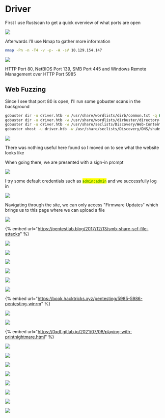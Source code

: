 # Driver

First I use Rustscan to get a quick overview of what ports are open

![](<../../../../.gitbook/assets/image (27) (1).png>)

Afterwards I'll use Nmap to gather more information

```bash
nmap -Pn -n -T4 -v -p- -A -sV 10.129.154.147
```

![](<../../../../.gitbook/assets/image (22) (1).png>)

HTTP Port 80,  NetBIOS Port 139, SMB Port 445 and Windows Remote Management over HTTP Port 5985

## Web Fuzzing

Since I see that port 80 is open, I'll run some gobuster scans in the background

```bash
gobuster dir -u driver.htb -w /usr/share/wordlists/dirb/common.txt -q &\
gobuster dir -u driver.htb -w /usr/share/wordlists/dirbuster/directory-list-2.3-medium.txt -q &\
gobuster dir -u driver.htb -w /usr/share/seclists/Discovery/Web-Content/raft-large-files.txt -q &\
gobuster vhost -u driver.htb -w /usr/share/seclists/Discovery/DNS/shubs-subdomains.txt -q &
```

![](<../../../../.gitbook/assets/image (54).png>)

There was nothing useful here found so I moved on to see what the website looks like

When going there, we are presented with a sign-in prompt

![](<../../../../.gitbook/assets/image (24) (1).png>)

I try some default credentials such as <mark style="color:green;">`admin:admin`</mark> and we successfully log in

![](<../../../../.gitbook/assets/image (41) (1).png>)

Navigating through the site, we can only access "Firmware Updates" which brings us to this page where we can upload a file

![](<../../../../.gitbook/assets/image (20) (1).png>)

{% embed url="https://pentestlab.blog/2017/12/13/smb-share-scf-file-attacks" %}

![](<../../../../.gitbook/assets/image (20).png>)

![](<../../../../.gitbook/assets/image (21).png>)

![](<../../../../.gitbook/assets/image (29).png>)

![](<../../../../.gitbook/assets/image (72) (1).png>)

![](<../../../../.gitbook/assets/image (55).png>)

![](<../../../../.gitbook/assets/image (64).png>)

{% embed url="https://book.hacktricks.xyz/pentesting/5985-5986-pentesting-winrm" %}

![](<../../../../.gitbook/assets/image (7) (1).png>)

![](<../../../../.gitbook/assets/image (33).png>)

{% embed url="https://0xdf.gitlab.io/2021/07/08/playing-with-printnightmare.html" %}

![](<../../../../.gitbook/assets/image (22).png>)

![](<../../../../.gitbook/assets/image (37).png>)

![](<../../../../.gitbook/assets/image (15).png>)

![](<../../../../.gitbook/assets/image (17).png>)

![](<../../../../.gitbook/assets/image (18).png>)

![](<../../../../.gitbook/assets/image (38).png>)

![](<../../../../.gitbook/assets/image (19).png>)

![](<../../../../.gitbook/assets/image (71).png>)

